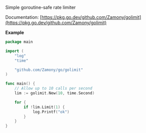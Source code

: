 Simple goroutine-safe rate limiter

Documentation: [https://pkg.go.dev/github.com/Zamony/golimit](https://pkg.go.dev/github.com/Zamony/golimit)

**Example**

```go
package main

import (
    "log"
    "time"

    "github.com/Zamony/go/golimit"
)

func main() {
	// Allow up to 10 calls per second
	lim := golimit.New(10, time.Second)

	for {
		if !lim.Limit(1) {
			log.Printf("ok")
		}
	}
}

```
